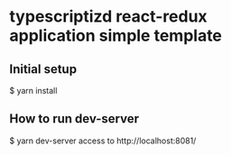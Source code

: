 # typescriptizd react-redux application simple template

## Initial setup

  $ yarn install

## How to run dev-server

  $ yarn dev-server
  access to http://localhost:8081/
